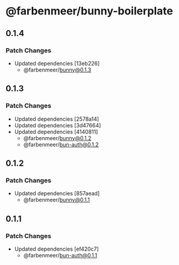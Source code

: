 # @farbenmeer/bunny-boilerplate

## 0.1.4

### Patch Changes

- Updated dependencies [13eb226]
  - @farbenmeer/bunny@0.1.3

## 0.1.3

### Patch Changes

- Updated dependencies [2578a14]
- Updated dependencies [3d47664]
- Updated dependencies [4140811]
  - @farbenmeer/bunny@0.1.2
  - @farbenmeer/bun-auth@0.1.2

## 0.1.2

### Patch Changes

- Updated dependencies [857aead]
  - @farbenmeer/bunny@0.1.1

## 0.1.1

### Patch Changes

- Updated dependencies [ef420c7]
  - @farbenmeer/bun-auth@0.1.1
